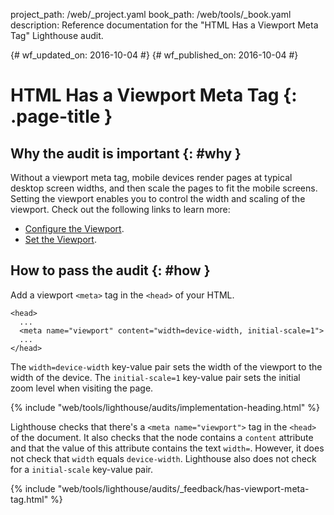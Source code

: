 project_path: /web/_project.yaml
book_path: /web/tools/_book.yaml
description: Reference documentation for the "HTML Has a Viewport Meta Tag" Lighthouse audit.

{# wf_updated_on: 2016-10-04 #}
{# wf_published_on: 2016-10-04 #}

# HTML Has a Viewport Meta Tag {: .page-title }

## Why the audit is important {: #why }

Without a viewport meta tag, mobile devices render pages at typical desktop
screen widths, and then scale the pages to fit the mobile screens. Setting
the viewport enables you to control the width and scaling of the viewport.
Check out the following links to learn more:

* [Configure the Viewport](/speed/docs/insights/ConfigureViewport).
* [Set the Viewport](/web/fundamentals/design-and-ui/responsive/#set-the-viewport).

## How to pass the audit {: #how }

Add a viewport `<meta>` tag in the `<head>` of your HTML.

    <head>
      ...
      <meta name="viewport" content="width=device-width, initial-scale=1">
      ...
    </head>

The `width=device-width` key-value pair sets the width of the viewport to
the width of the device. The `initial-scale=1` key-value pair sets the initial
zoom level when visiting the page.

{% include "web/tools/lighthouse/audits/implementation-heading.html" %}

Lighthouse checks that there's a `<meta name="viewport">` tag in the `<head>`
of the document. It also checks that the node contains a `content` attribute
and that the value of this attribute contains the text `width=`. However,
it does not check that `width` equals `device-width`. Lighthouse also does not
check for a `initial-scale` key-value pair.


{% include "web/tools/lighthouse/audits/_feedback/has-viewport-meta-tag.html" %}
